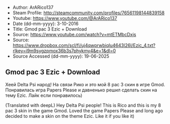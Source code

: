 - Author: ArARico137
- Steam Profile: http://steamcommunity.com/profiles/76561198144839158
- Youtube: https://www.youtube.com/@ArARico137
- Date (dd-mm-yyyy): 3-10-2016
- Title: Gmod pac 3 Ezic + Download
- Source: https://www.youtube.com/watch?v=mtETMbcDxjs
- Source: https://www.dropbox.com/scl/fi/uj4qwprwbiqlu4643l26l/Ezic_4.txt?rlkey=i9m9sygzpmox36b3s7phykmy4&e=1&dl=0
- Source Accessed (dd-mm-yyyy): 19-06-2025

## Gmod pac 3 Ezic + Download

Хеей Delta Psi народ! На связи Рико и это мой 8 pac 3 скин в игре Gmod. Понравилась игра Papers Please и давненько решил сделать скин на тему Ezic. Лайк если понравилось)

(Translated with deepL)
Hey Delta Psi people! This is Rico and this is my 8 pac 3 skin in the game Gmod. Loved the game Papers Please and long ago decided to make a skin on the theme Ezic. Like it if you like it)
